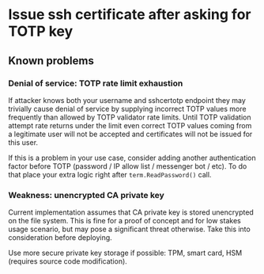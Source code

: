 # Issue ssh certificate after asking for TOTP key


## Known problems

### Denial of service: TOTP rate limit exhaustion

If attacker knows both your username and sshcertotp endpoint they may
trivially cause denial of service by supplying incorrect TOTP values more
frequently than allowed by TOTP validator rate limits. Until TOTP validation
attempt rate returns under the limit even correct TOTP values coming from a
legitimate user will not be accepted and certificates will not be issued for
this user.

If this is a problem in your use case, consider adding another authentication
factor before TOTP (password / IP allow list / messenger bot / etc).
To do that place your extra logic right after `term.ReadPassword()` call.

### Weakness: unencrypted CA private key

Current implementation assumes that CA private key is stored unencrypted on
the file system. This is fine for a proof of concept and for low stakes usage
scenario, but may pose a significant threat otherwise. Take this into
consideration before deploying.

Use more secure private key storage if possible: TPM, smart card, HSM
(requires source code modification).
